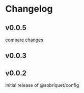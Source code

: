 # Changelog

## v0.0.5

[compare changes](https://github.com/jbruxelle/galias/compare/@sobriquet/config@v0.0.3...v0.0.5)

## v0.0.3

## v0.0.2

Initial release of @sobriquet/config
